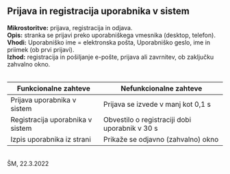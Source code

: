 ## Prijava in registracija uporabnika v sistem ##
**Mikrostoritve:** prijava, registracija in odjava.<br/>
**Opis:** stranka se prijavi preko uporabniškega vmesnika (desktop, telefon).<br/>
**Vhodi:** Uporabniško ime = elektronska pošta, Uporabniško geslo, ime in priimek (ob prvi prijavi).<br/>
**Izhod:** registracija in pošiljanje e-pošte, prijava ali zavrnitev, ob zaključku zahvalno okno.<br/><br/>

**Funkcionalne zahteve**  | **Nefunkcionalne zahteve**
------------- | -------------
Prijava uporabnika v sistem  |  Prijava se izvede v manj kot 0,1 s
Registracija uporabnika v sistem  |  Obvestilo o registraciji dobi uporabnik v 30 s
Izpis uporabnika iz strani  | Prikaže se odjavno (zahvalno) okno

<br/>
ŠM, 22.3.2022
